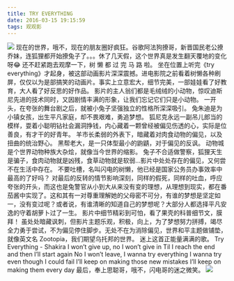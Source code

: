 ```yaml
---
title: TRY EVERYTHING
date: 2016-03-15 19:15:59
tags: 观观影
---
```

![](//cdn.monniya.com/2016/tryeverything-0.jpeg)
现在的世界，哦不，现在的朋友圈好疯狂。谷歌阿法狗撩哥，新晋国民老公撩乔妹，连狐狸都开始撩兔子了。。。休了几天假，这个世界真是发生翻天覆地的变化呀😂
还不赶紧跑去观摩一下，树 懒 都 过 完 马 路 啦。
坐在位置上听完《try everything》才起身，被这部动画影片深深震撼。进电影院之前看着树懒各种刷屏，仅仅以为是部搞笑的动画片。事实上立意宏大，细节完美，一部娃娃看了好教育，大人看了好反思的好作品。
影片的主人翁们都是毛绒绒的小动物，惊叹迪斯尼先进的技术同时，又因剧情丰满的形象，让我们忘记它们只是小动物。
一开头，在夸张的舞台剧之后，就被小兔子坚强独立的性格所深深吸引。
兔朱迪是为小镇女孩，出生平凡家庭，却不畏艰难，勇追梦想。
狐尼克永远一副吊儿郎当的模样，耍着小聪明钻社会漏洞挣钱，内心藏着一颗曾经被偏见伤透的心，实际是位善良，有才干的好青年。
羊市长柔弱的外表下，暗藏着对肉食动物的偏见，以及扭曲的统治野心。
黑帮老大，是一只体型最小的鼩鼱，对于偏见的反讽。
动物城是个世界动物种族大杂烩，就像当今世界的缩影。
兔子不合适做警察，狐狸天生是骗子，食肉动物就是凶残，食草动物就是软弱…影片中处处存在的偏见，又何尝不在生活中存在。
不要吐槽，名叫闪电的树懒，他已经是国家公务员办事效率中最高的了好吗？
对最后的反转的情节影响深刻，同样的假死，同样的吐血，呼应夸张的开头，而这也是兔警官从小到大从来没有变的理想，从理想到现实，都在番茄酱中实现了。这和其有一对尊重理解她的父母密不可分，有谁的梦想是坚定如一，没有变过呢？或者说，有谁清晰的知道自己的梦想呢？大部分人都选择平凡安逸的守着胡萝卜过了一生。
影片中细节精彩到可怕，看了果壳的科普细节文，膜拜！
虽处处暗藏讽刺，但影片主题乐观，积极，向上，为了梦想努力拼搏，竭尽全力勇于尝试，不为偏见停住脚步。无处不在为消除偏见，世界和平主题做铺垫，就像英文名
Zootopia，我们期望乌托邦的世界。
迷上这首正能量满满的歌。
Try Everything - Shakira
I won’t give up, no I won’t give in
Til I reach the end and then I’ll start again
No I won’t leave, I wanna try everything
I wanna try even though I could fail
I’ll keep on making those new mistakes
I’ll keep on making them every day
最后，奉上思聪哥，哦不，闪电哥的迷之微笑。
![](//cdn.monniya.com/2016/tryeverything-1.gif)
